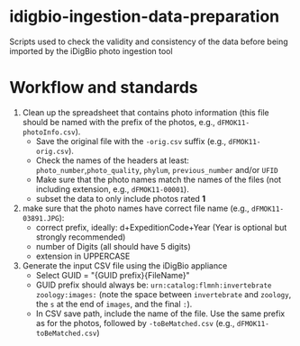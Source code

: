 idigbio-ingestion-data-preparation
==================================

Scripts used to check the validity and consistency of the data before being imported by the iDigBio photo ingestion tool

# Workflow and standards

1. Clean up the spreadsheet that contains photo information (this file should be
   named with the prefix of the photos, e.g., `dFMOK11-photoInfo.csv`).
   * Save the original file with the `-orig.csv` suffix (e.g., `dFMOK11-orig.csv`).
   * Check the names of the headers at least: `photo_number`,`photo_quality`, `phylum`, `previous_number` and/or `UFID`
   * Make sure that the photo names match the names of the files (not including extension, e.g., `dFMOK11-00001`).
   * subset the data to only include photos rated __1__
1. make sure that the photo names have correct file name (e.g., `dFMOK11-03891.JPG`):
   * correct prefix, ideally: d+ExpeditionCode+Year (Year is optional but strongly recommended)
   * number of Digits (all should have 5 digits)
   * extension in UPPERCASE
1. Generate the input CSV file using the iDigBio appliance
   * Select GUID = "{GUID prefix}{FileName}"
   * GUID prefix should always be: `urn:catalog:flmnh:invertebrate zoology:images:` (note the space between `invertebrate` and `zoology`, the `s` at the end of `images`, and the final `:`).
   * In CSV save path, include the name of the file. Use the same prefix as for the photos, followed by `-toBeMatched.csv` (e.g., `dFMOK11-toBeMatched.csv`) 
